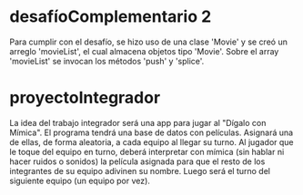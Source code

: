 # desafíoComplementario 2

Para cumplir con el desafío, se hizo uso de una clase 'Movie' y se creó un arreglo 'movieList', el cual almacena objetos tipo 'Movie'. Sobre el array 'movieList' se invocan los métodos 'push' y 'splice'.

# proyectoIntegrador

La idea del trabajo integrador será una app para jugar al "Dígalo con Mímica".
El programa tendrá una base de datos con películas. Asignará una de ellas, de forma aleatoria, a cada equipo al llegar su turno. Al jugador que le toque del equipo en turno, deberá interpretar con mímica (sin hablar ni hacer ruidos o sonidos) la película asignada para que el resto de los integrantes de su equipo adivinen su nombre.
Luego será el turno del siguiente equipo (un equipo por vez).